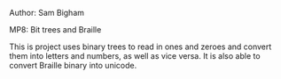 Author: Sam Bigham

MP8: Bit trees and Braille

This is project uses binary trees to read in ones and zeroes and convert them into letters and numbers, as well as vice versa. It is also able to convert Braille binary into unicode.
